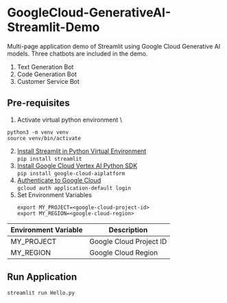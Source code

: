 # GoogleCloud-GenerativeAI-Streamlit-Demo
Multi-page application demo of Streamlit using Google Cloud Generative AI models. Three chatbots are included in the demo.
1. Text Generation Bot
2. Code Generation Bot
3. Customer Service Bot

## Pre-requisites
1. Activate virtual python environment \
```
python3 -m venv venv
source venv/bin/activate
```
2. [Install Streamlit in Python Virtual Environment](https://docs.streamlit.io/library/get-started/installation) \
   ``` pip install streamlit ```
3. [Install Google Cloud Vertex AI Python SDK](https://cloud.google.com/vertex-ai/docs/start/install-sdk) \
   ``` pip install google-cloud-aiplatform ```
4. [Authenticate to Google Cloud](https://cloud.google.com/sdk/gcloud/reference/auth/application-default/login) \
   ``` gcloud auth application-default login ```
5. Set Environment Variables 
   ```
   export MY_PROJECT=<google-cloud-project-id>
   export MY_REGION=<google-cloud-region>
   ```
   
| **Environment Variable** | **Description** |
| --- | --- |
| MY_PROJECT | Google Cloud Project ID | 
| MY_REGION | Google Cloud Region | 

## Run Application
`streamlit run Hello.py`

